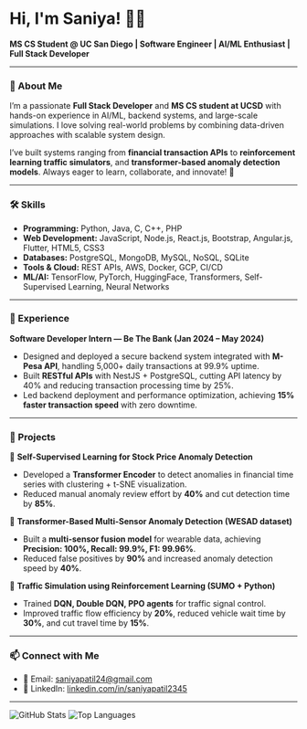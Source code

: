 # Hi, I'm Saniya! 👩‍💻

**MS CS Student @ UC San Diego | Software Engineer | AI/ML Enthusiast | Full Stack Developer**

---

### 🌟 About Me
I’m a passionate **Full Stack Developer** and **MS CS student at UCSD** with hands-on experience in AI/ML, backend systems, and large-scale simulations. I love solving real-world problems by combining data-driven approaches with scalable system design.  

I’ve built systems ranging from **financial transaction APIs** to **reinforcement learning traffic simulators**, and **transformer-based anomaly detection models**. Always eager to learn, collaborate, and innovate! 🚀

---

### 🛠 Skills
- **Programming:** Python, Java, C, C++, PHP  
- **Web Development:** JavaScript, Node.js, React.js, Bootstrap, Angular.js, Flutter, HTML5, CSS3  
- **Databases:** PostgreSQL, MongoDB, MySQL, NoSQL, SQLite  
- **Tools & Cloud:** REST APIs, AWS, Docker, GCP, CI/CD  
- **ML/AI:** TensorFlow, PyTorch, HuggingFace, Transformers, Self-Supervised Learning, Neural Networks  

---

### 💼 Experience
**Software Developer Intern — Be The Bank (Jan 2024 – May 2024)**  
- Designed and deployed a secure backend system integrated with **M-Pesa API**, handling 5,000+ daily transactions at 99.9% uptime.  
- Built **RESTful APIs** with NestJS + PostgreSQL, cutting API latency by 40% and reducing transaction processing time by 25%.  
- Led backend deployment and performance optimization, achieving **15% faster transaction speed** with zero downtime.  

---

### 📌 Projects
🚀 **Self-Supervised Learning for Stock Price Anomaly Detection**  
- Developed a **Transformer Encoder** to detect anomalies in financial time series with clustering + t-SNE visualization.  
- Reduced manual anomaly review effort by **40%** and cut detection time by **85%**.  

📡 **Transformer-Based Multi-Sensor Anomaly Detection (WESAD dataset)**  
- Built a **multi-sensor fusion model** for wearable data, achieving **Precision: 100%, Recall: 99.9%, F1: 99.96%**.  
- Reduced false positives by **90%** and increased anomaly detection speed by **40%**.  

🚦 **Traffic Simulation using Reinforcement Learning (SUMO + Python)**  
- Trained **DQN, Double DQN, PPO agents** for traffic signal control.  
- Improved traffic flow efficiency by **20%**, reduced vehicle wait time by **30%**, and cut travel time by **15%**.  

---

### 📫 Connect with Me
- 📧 Email: [saniyapatil24@gmail.com](mailto:saniyapatil24@gmail.com)  
- 💼 LinkedIn: [linkedin.com/in/saniyapatil2345](https://linkedin.com/in/saniyapatil2345)  

---

![GitHub Stats](https://github-readme-stats.vercel.app/api?username=YourGitHubUsername&show_icons=true&theme=radical)
![Top Languages](https://github-readme-stats.vercel.app/api/top-langs/?username=YourGitHubUsername&layout=compact&theme=radical)

